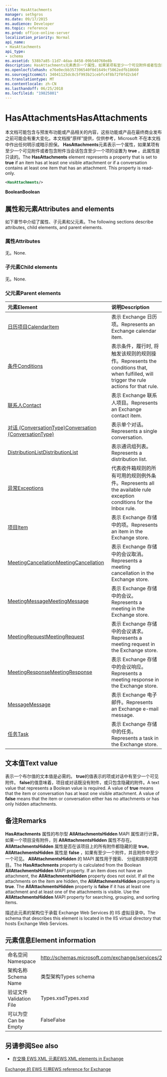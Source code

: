 ```yaml
---
title: HasAttachments
manager: sethgros
ms.date: 09/17/2015
ms.audience: Developer
ms.topic: reference
ms.prod: office-online-server
localization_priority: Normal
api_name:
- HasAttachments
api_type:
- schema
ms.assetid: 538b7a85-11d7-4daa-8458-09b540760e8b
description: HasAttachments元素表示一个属性，如果某项有至少一个可见附件或者包含附件当会话包含至少一个项的设置为true 。此属性是只读的。
ms.openlocfilehash: e76e0ecbb357396540f0d1649cf5062edfb18660
ms.sourcegitcommit: 34041125dc8c5f993b21cebfc4f8b72f0fd2cb6f
ms.translationtype: MT
ms.contentlocale: zh-CN
ms.lasthandoff: 06/25/2018
ms.locfileid: "19825801"
---
```

# <a name="hasattachments"></a><span data-ttu-id="235fb-104">HasAttachments</span><span class="sxs-lookup"><span data-stu-id="235fb-104">HasAttachments</span></span>

<span data-ttu-id="235fb-p102">本文档可能包含与预发布功能或产品相关的内容，这些功能或产品在最终商业发布之前可能会有重大变化。本文档按"原样"提供，仅供参考，Microsoft 不在本文档中作出任何明示或暗示担保。 **HasAttachments**元素表示一个属性，如果某项有至少一个可见附件或者包含附件当会话包含至少一个项的设置为 **true** 。此属性是只读的。</span><span class="sxs-lookup"><span data-stu-id="235fb-p102">The **HasAttachments** element represents a property that is set to **true** if an item has at least one visible attachment or if a conversation contains at least one item that has an attachment. This property is read-only.</span></span> 
  
```XML
<HasAttachments/>
```

 <span data-ttu-id="235fb-107">**Boolean**</span><span class="sxs-lookup"><span data-stu-id="235fb-107">**Boolean**</span></span>
## <a name="attributes-and-elements"></a><span data-ttu-id="235fb-108">属性和元素</span><span class="sxs-lookup"><span data-stu-id="235fb-108">Attributes and elements</span></span>

<span data-ttu-id="235fb-109">如下章节中介绍了属性、子元素和父元素。</span><span class="sxs-lookup"><span data-stu-id="235fb-109">The following sections describe attributes, child elements, and parent elements.</span></span>
  
### <a name="attributes"></a><span data-ttu-id="235fb-110">属性</span><span class="sxs-lookup"><span data-stu-id="235fb-110">Attributes</span></span>

<span data-ttu-id="235fb-111">无。</span><span class="sxs-lookup"><span data-stu-id="235fb-111">None.</span></span>
  
### <a name="child-elements"></a><span data-ttu-id="235fb-112">子元素</span><span class="sxs-lookup"><span data-stu-id="235fb-112">Child elements</span></span>

<span data-ttu-id="235fb-113">无。</span><span class="sxs-lookup"><span data-stu-id="235fb-113">None.</span></span>
  
### <a name="parent-elements"></a><span data-ttu-id="235fb-114">父元素</span><span class="sxs-lookup"><span data-stu-id="235fb-114">Parent elements</span></span>

|<span data-ttu-id="235fb-115">**元素**</span><span class="sxs-lookup"><span data-stu-id="235fb-115">**Element**</span></span>|<span data-ttu-id="235fb-116">**说明**</span><span class="sxs-lookup"><span data-stu-id="235fb-116">**Description**</span></span>|
|:-----|:-----|
|[<span data-ttu-id="235fb-117">日历项目</span><span class="sxs-lookup"><span data-stu-id="235fb-117">CalendarItem</span></span>](calendaritem.md) <br/> |<span data-ttu-id="235fb-118">表示 Exchange 日历项。</span><span class="sxs-lookup"><span data-stu-id="235fb-118">Represents an Exchange calendar item.</span></span>  <br/> |
|[<span data-ttu-id="235fb-119">条件</span><span class="sxs-lookup"><span data-stu-id="235fb-119">Conditions</span></span>](conditions.md) <br/> |<span data-ttu-id="235fb-120">表示条件，履行时, 将触发该规则的规则操作。</span><span class="sxs-lookup"><span data-stu-id="235fb-120">Represents the conditions that, when fulfilled, will trigger the rule actions for that rule.</span></span>  <br/> |
|[<span data-ttu-id="235fb-121">联系人</span><span class="sxs-lookup"><span data-stu-id="235fb-121">Contact</span></span>](contact.md) <br/> |<span data-ttu-id="235fb-122">表示 Exchange 联系人项目。</span><span class="sxs-lookup"><span data-stu-id="235fb-122">Represents an Exchange contact item.</span></span>  <br/> |
|[<span data-ttu-id="235fb-123">对话 (ConversationType)</span><span class="sxs-lookup"><span data-stu-id="235fb-123">Conversation (ConversationType)</span></span>](conversation-conversationtype.md) <br/> |<span data-ttu-id="235fb-124">表示单个对话。</span><span class="sxs-lookup"><span data-stu-id="235fb-124">Represents a single conversation.</span></span>  <br/> |
|[<span data-ttu-id="235fb-125">DistributionList</span><span class="sxs-lookup"><span data-stu-id="235fb-125">DistributionList</span></span>](distributionlist.md) <br/> |<span data-ttu-id="235fb-126">表示通讯组列表。</span><span class="sxs-lookup"><span data-stu-id="235fb-126">Represents a distribution list.</span></span>  <br/> |
|[<span data-ttu-id="235fb-127">异常</span><span class="sxs-lookup"><span data-stu-id="235fb-127">Exceptions</span></span>](exceptions.md) <br/> |<span data-ttu-id="235fb-128">代表收件箱规则的所有可用的规则例外条件。</span><span class="sxs-lookup"><span data-stu-id="235fb-128">Represents all the available rule exception conditions for the Inbox rule.</span></span>  <br/> |
|[<span data-ttu-id="235fb-129">项目</span><span class="sxs-lookup"><span data-stu-id="235fb-129">Item</span></span>](item.md) <br/> |<span data-ttu-id="235fb-130">表示 Exchange 存储中的项。</span><span class="sxs-lookup"><span data-stu-id="235fb-130">Represents an item in the Exchange store.</span></span>  <br/> |
|[<span data-ttu-id="235fb-131">MeetingCancellation</span><span class="sxs-lookup"><span data-stu-id="235fb-131">MeetingCancellation</span></span>](meetingcancellation.md) <br/> |<span data-ttu-id="235fb-132">表示 Exchange 存储中的会议取消。</span><span class="sxs-lookup"><span data-stu-id="235fb-132">Represents a meeting cancellation in the Exchange store.</span></span>  <br/> |
|[<span data-ttu-id="235fb-133">MeetingMessage</span><span class="sxs-lookup"><span data-stu-id="235fb-133">MeetingMessage</span></span>](meetingmessage.md) <br/> |<span data-ttu-id="235fb-134">表示 Exchange 存储中的会议。</span><span class="sxs-lookup"><span data-stu-id="235fb-134">Represents a meeting in the Exchange store.</span></span>  <br/> |
|[<span data-ttu-id="235fb-135">MeetingRequest</span><span class="sxs-lookup"><span data-stu-id="235fb-135">MeetingRequest</span></span>](meetingrequest.md) <br/> |<span data-ttu-id="235fb-136">表示 Exchange 存储中的会议请求。</span><span class="sxs-lookup"><span data-stu-id="235fb-136">Represents a meeting request in the Exchange store.</span></span>  <br/> |
|[<span data-ttu-id="235fb-137">MeetingResponse</span><span class="sxs-lookup"><span data-stu-id="235fb-137">MeetingResponse</span></span>](meetingresponse.md) <br/> |<span data-ttu-id="235fb-138">表示 Exchange 存储中的会议响应。</span><span class="sxs-lookup"><span data-stu-id="235fb-138">Represents a meeting response in the Exchange store.</span></span>  <br/> |
|[<span data-ttu-id="235fb-139">Message</span><span class="sxs-lookup"><span data-stu-id="235fb-139">Message</span></span>](message-ex15websvcsotherref.md) <br/> |<span data-ttu-id="235fb-140">表示 Exchange 电子邮件。</span><span class="sxs-lookup"><span data-stu-id="235fb-140">Represents an Exchange e-mail message.</span></span>  <br/> |
|[<span data-ttu-id="235fb-141">任务</span><span class="sxs-lookup"><span data-stu-id="235fb-141">Task</span></span>](task.md) <br/> |<span data-ttu-id="235fb-142">表示 Exchange 存储中的任务。</span><span class="sxs-lookup"><span data-stu-id="235fb-142">Represents a task in the Exchange store.</span></span>  <br/> |
   
## <a name="text-value"></a><span data-ttu-id="235fb-143">文本值</span><span class="sxs-lookup"><span data-stu-id="235fb-143">Text value</span></span>

<span data-ttu-id="235fb-p103">表示一个布尔值的文本值是必需的。 **true**的值表示的项或对话中有至少一个可见附件。 **false**的值意味着，项目或对话既没有附件，或只包含隐藏的附件。</span><span class="sxs-lookup"><span data-stu-id="235fb-p103">A text value that represents a Boolean value is required. A value of **true** means that the item or conversation has at least one visible attachment. A value of **false** means that the item or conversation either has no attachments or has only hidden attachments.</span></span> 
  
## <a name="remarks"></a><span data-ttu-id="235fb-147">备注</span><span class="sxs-lookup"><span data-stu-id="235fb-147">Remarks</span></span>

<span data-ttu-id="235fb-p104">**HasAttachments** 属性的布尔型 **AllAttachmentsHidden** MAPI 属性进行计算。如果一个项目没有附件，则 **AllAttachmentsHidden** 属性不存在。 **AllAttachmentsHidden** 属性是否在该项目上的所有附件都隐藏的是 **true**。 **AllAttachmentsHidden** 属性是 **false** ，如果有至少一个附件，并且附件中至少一个可见。 **AllAttachmentsHidden** 的 MAPI 属性用于搜索、 分组和排序的项目。</span><span class="sxs-lookup"><span data-stu-id="235fb-p104">The **HasAttachments** property is calculated from the Boolean **AllAttachmentsHidden** MAPI property. If an item does not have an attachment, the **AllAttachmentsHidden** property does not exist. If all the attachments on the item are hidden, the **AllAttachmentsHidden** property is **true**. The **AllAttachmentsHidden** property is **false** if it has at least one attachment and at least one of the attachments is visible. Use the **AllAttachmentsHidden** MAPI property for searching, grouping, and sorting items.</span></span> 
  
<span data-ttu-id="235fb-153">描述此元素的架构位于承载 Exchange Web Services 的 IIS 虚拟目录中。</span><span class="sxs-lookup"><span data-stu-id="235fb-153">The schema that describes this element is located in the IIS virtual directory that hosts Exchange Web Services.</span></span>
  
## <a name="element-information"></a><span data-ttu-id="235fb-154">元素信息</span><span class="sxs-lookup"><span data-stu-id="235fb-154">Element information</span></span>

|||
|:-----|:-----|
|<span data-ttu-id="235fb-155">命名空间</span><span class="sxs-lookup"><span data-stu-id="235fb-155">Namespace</span></span>  <br/> |http://schemas.microsoft.com/exchange/services/2006/types  <br/> |
|<span data-ttu-id="235fb-156">架构名称</span><span class="sxs-lookup"><span data-stu-id="235fb-156">Schema Name</span></span>  <br/> |<span data-ttu-id="235fb-157">类型架构</span><span class="sxs-lookup"><span data-stu-id="235fb-157">Types schema</span></span>  <br/> |
|<span data-ttu-id="235fb-158">验证文件</span><span class="sxs-lookup"><span data-stu-id="235fb-158">Validation File</span></span>  <br/> |<span data-ttu-id="235fb-159">Types.xsd</span><span class="sxs-lookup"><span data-stu-id="235fb-159">Types.xsd</span></span>  <br/> |
|<span data-ttu-id="235fb-160">可以为空</span><span class="sxs-lookup"><span data-stu-id="235fb-160">Can be Empty</span></span>  <br/> |<span data-ttu-id="235fb-161">False</span><span class="sxs-lookup"><span data-stu-id="235fb-161">False</span></span>  <br/> |
   
## <a name="see-also"></a><span data-ttu-id="235fb-162">另请参阅</span><span class="sxs-lookup"><span data-stu-id="235fb-162">See also</span></span>



- [<span data-ttu-id="235fb-163">在交换 EWS XML 元素</span><span class="sxs-lookup"><span data-stu-id="235fb-163">EWS XML elements in Exchange</span></span>](ews-xml-elements-in-exchange.md)
  
[<span data-ttu-id="235fb-164">Exchange 的 EWS 引用</span><span class="sxs-lookup"><span data-stu-id="235fb-164">EWS reference for Exchange</span></span>](ews-reference-for-exchange.md)


